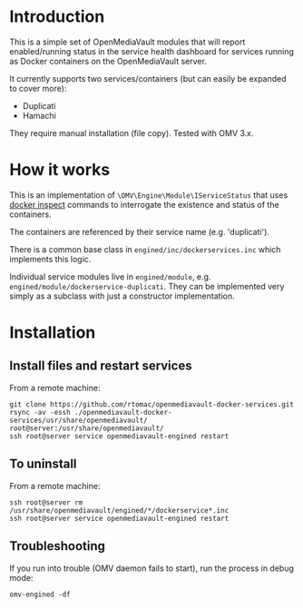 Introduction
============

This is a simple set of OpenMediaVault modules that will report enabled/running status in the service health dashboard for services running as Docker containers on the OpenMediaVault server.

It currently supports two services/containers (but can easily be expanded to cover more):
- Duplicati
- Hamachi

They require manual installation (file copy). Tested with OMV 3.x.

How it works
============

This is an implementation of `\OMV\Engine\Module\IServiceStatus` that uses [docker inspect](https://docs.docker.com/engine/reference/commandline/inspect/) commands to interrogate the existence and status of the containers.

The containers are referenced by their service name (e.g. 'duplicati').

There is a common base class in `engined/inc/dockerservices.inc` which implements this logic.

Individual service modules live in `engined/module`, e.g. `engined/module/dockerservice-duplicati`. They can be implemented very simply as a subclass with just a constructor implementation.

Installation
============

Install files and restart services
----------------------------------

From a remote machine:
```
git clone https://github.com/rtomac/openmediavault-docker-services.git
rsync -av -essh ./openmediavault-docker-services/usr/share/openmediavault/ root@server:/usr/share/openmediavault/
ssh root@server service openmediavault-engined restart
```

To uninstall
------------

From a remote machine:
```
ssh root@server rm /usr/share/openmediavault/engined/*/dockerservice*.inc
ssh root@server service openmediavault-engined restart
```

Troubleshooting
---------------

If you run into trouble (OMV daemon fails to start), run the process in debug mode:
```
omv-engined -df
```
